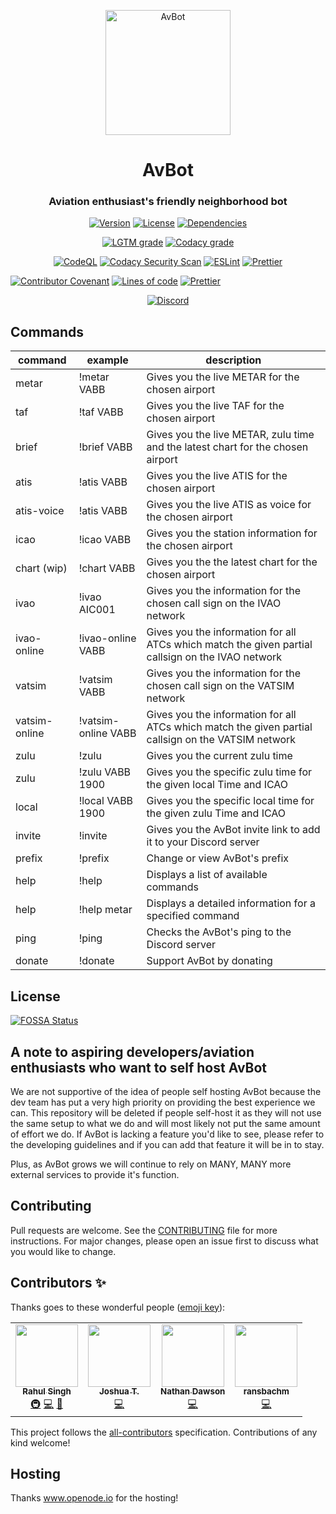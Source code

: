 <p align="center">
  <img src="https://i.postimg.cc/RFSGH8FQ/logo.png" alt="AvBot" width="200" height="200" />
</p>

<h1 align="center">AvBot</h1>
<h3 align="center"3>Aviation enthusiast's friendly neighborhood bot</h3>

<p align="center">
  <a href="#"><img src="https://img.shields.io/github/package-json/v/drph4nt0m/avbot-v3/main?style=for-the-badge" alt="Version"></a>
  <a href="https://github.com/drph4nt0m/avbot-v3/blob/main/LICENSE"><img src="https://img.shields.io/badge/license-GPL--3.0--only-orange?style=for-the-badge" alt="License"></a>
  <a href="https://depfu.com/repos/github/drph4nt0m/avbot-v3"><img src="https://img.shields.io/depfu/drph4nt0m/avbot-v3?style=for-the-badge" alt="Dependencies"></a>
</p>

<p align="center">
  <a href="https://lgtm.com/projects/g/drph4nt0m/avbot-v3"><img src="https://img.shields.io/lgtm/grade/javascript/github/drph4nt0m/avbot-v3?style=for-the-badge" alt="LGTM grade"></a>
  <a href="https://app.codacy.com/gh/drph4nt0m/avbot-v3/dashboard"><img src="https://img.shields.io/codacy/grade/90894e1b201e460b853eb1ba915b90d4?style=for-the-badge" alt="Codacy grade"></a>
</p>

<p align="center">
  <a href="https://github.com/drph4nt0m/avbot-v3/actions?query=workflow%3ACodeQL"><img src="https://img.shields.io/github/workflow/status/drph4nt0m/avbot-v3/CodeQL?style=for-the-badge" alt="CodeQL"></a>
  <a href="https://github.com/drph4nt0m/avbot-v3/actions?query=workflow%3A%22Codacy+Security+Scan%22"><img src="https://img.shields.io/github/workflow/status/drph4nt0m/avbot-v3/Codacy%20Security%20Scan?style=for-the-badge" alt="Codacy Security Scan"></a>
  <a href="https://github.com/drph4nt0m/avbot-v3/actions?query=workflow%3AESLint"><img src="https://img.shields.io/github/workflow/status/drph4nt0m/avbot-v3/ESLint?style=for-the-badge" alt="ESLint"></a>
  <a href="https://github.com/drph4nt0m/avbot-v3/actions?query=workflow%3APrettier"><img src="https://img.shields.io/github/workflow/status/drph4nt0m/avbot-v3/Prettier?style=for-the-badge" alt="Prettier"></a>
</p>

<p align="center">
  
  <a href="./CODE_OF_CONDUCT.md"><img src="https://img.shields.io/badge/Contributor%20Covenant-v2.0%20adopted-ff69b4?style=for-the-badge" alt="Contributor Covenant"></a>
  <a href="#"><img src="https://img.shields.io/tokei/lines/github/drph4nt0m/avbot-v3?style=for-the-badge" alt="Lines of code"></a>
  <a href="https://github.com/prettier/prettier"><img src="https://img.shields.io/badge/styled_with-prettier-ff69b4.svg?style=for-the-badge&logo=prettier" alt="Prettier"></a>
</p>

<p align="center">
  <a href="https://discord.gg/fjNqtz6"><img src="https://discord.com/api/guilds/524087427875209227/embed.png?style=banner3" alt="Discord"></a>
 </p>

## Commands

| command       | example             | description                                                                                         |
| ------------- | ------------------- | --------------------------------------------------------------------------------------------------- |
| metar         | !metar VABB         | Gives you the live METAR for the chosen airport                                                     |
| taf           | !taf VABB           | Gives you the live TAF for the chosen airport                                                       |
| brief         | !brief VABB         | Gives you the live METAR, zulu time and the latest chart for the chosen airport                     |
| atis          | !atis VABB          | Gives you the live ATIS for the chosen airport                                                      |
| atis-voice    | !atis VABB          | Gives you the live ATIS as voice for the chosen airport                                             |
| icao          | !icao VABB          | Gives you the station information for the chosen airport                                            |
| chart (wip)   | !chart VABB         | Gives you the the latest chart for the chosen airport                                               |
| ivao          | !ivao AIC001        | Gives you the information for the chosen call sign on the IVAO network                              |
| ivao-online   | !ivao-online VABB   | Gives you the information for all ATCs which match the given partial callsign on the IVAO network   |
| vatsim        | !vatsim VABB        | Gives you the information for the chosen call sign on the VATSIM network                            |
| vatsim-online | !vatsim-online VABB | Gives you the information for all ATCs which match the given partial callsign on the VATSIM network |
| zulu          | !zulu               | Gives you the current zulu time                                                                     |
| zulu          | !zulu VABB 1900     | Gives you the specific zulu time for the given local Time and ICAO                                  |
| local         | !local VABB 1900    | Gives you the specific local time for the given zulu Time and ICAO                                  |
| invite        | !invite             | Gives you the AvBot invite link to add it to your Discord server                                    |
| prefix        | !prefix             | Change or view AvBot's prefix                                                                       |
| help          | !help               | Displays a list of available commands                                                               |
| help          | !help metar         | Displays a detailed information for a specified command                                             |
| ping          | !ping               | Checks the AvBot's ping to the Discord server                                                       |
| donate        | !donate             | Support AvBot by donating                                                                           |

## License

<a href="https://app.fossa.com/projects/git%2Bgithub.com%2Fdrph4nt0m%2Favbot-v3?ref=badge_large"><img src="https://app.fossa.com/api/projects/git%2Bgithub.com%2Fdrph4nt0m%2Favbot-v3.svg?type=large" alt="FOSSA Status"/></a>

## A note to aspiring developers/aviation enthusiasts who want to self host AvBot

We are not supportive of the idea of people self hosting AvBot because the dev team has put a very high priority on providing the best experience we can. This repository will be deleted if people self-host it as they will not use the same setup to what we do and will most likely not put the same amount of effort we do. If AvBot is lacking a feature you'd like to see, please refer to the developing guidelines and if you can add that feature it will be in to stay.

Plus, as AvBot grows we will continue to rely on MANY, MANY more external services to provide it's function.

## Contributing

Pull requests are welcome.
See the [CONTRIBUTING](./CONTRIBUTING.md) file for more instructions.
For major changes, please open an issue first to
discuss what you would like to change.

## Contributors ✨

Thanks goes to these wonderful people
([emoji key](https://allcontributors.org/docs/en/emoji-key)):

<!-- ALL-CONTRIBUTORS-LIST:START - Do not remove or modify this section -->
<!-- prettier-ignore-start -->
<!-- markdownlint-disable -->
<table>
  <tr>
    <td align="center"><a href="http://dr.ph4nt0m.me"><img src="https://avatars0.githubusercontent.com/u/22918499?v=4" width="100px;" alt=""/><br /><sub><b>Rahul Singh</b></sub></a><br /><a href="#infra-drph4nt0m" title="Infrastructure (Hosting, Build-Tools, etc)">🚇</a> <a href="https://github.com/drph4nt0m/avbot-v3/commits?author=drph4nt0m" title="Code">💻</a> <a href="https://github.com/drph4nt0m/avbot-v3/commits?author=drph4nt0m" title="Documentation">📖</a></td>
    <td align="center"><a href="https://xkcd.com/1597/"><img src="https://avatars2.githubusercontent.com/u/44368997?v=4" width="100px;" alt=""/><br /><sub><b>Joshua T.</b></sub></a><br /><a href="https://github.com/drph4nt0m/avbot-v3/commits?author=radiantly" title="Code">💻</a></td>
    <td align="center"><a href="https://github.com/Fedelaus"><img src="https://avatars2.githubusercontent.com/u/43784056?v=4" width="100px;" alt=""/><br /><sub><b>Nathan Dawson</b></sub></a><br /><a href="https://github.com/drph4nt0m/avbot-v3/commits?author=Fedelaus" title="Code">💻</a></td>
    <td align="center"><a href="https://github.com/ransbachm"><img src="https://avatars0.githubusercontent.com/u/25692733?v=4" width="100px;" alt=""/><br /><sub><b>ransbachm</b></sub></a><br /><a href="https://github.com/drph4nt0m/avbot-v3/commits?author=ransbachm" title="Code">💻</a></td>
  </tr>
</table>

<!-- markdownlint-enable -->
<!-- prettier-ignore-end -->

<!-- ALL-CONTRIBUTORS-LIST:END -->

This project follows the
[all-contributors](https://github.com/all-contributors/all-contributors)
specification. Contributions of any kind welcome!

## Hosting

Thanks www.openode.io for the hosting!
